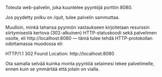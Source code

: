 Toteuta web-palvelin, joka kuuntelee pyyntöjä porttiin 8080.

Jos pyydetty polku on /quit, tulee palvelin sammuttaa.

Muulloin, minkä tahansa pyynnön vastaukseen kirjoitetaan resurssin siirtymisestä 
kertova (302-alkuinen) HTTP-statuskoodi sekä palvelimen osoite, eli 
http://localhost:8080 — tämä tulee tehdä HTTP-protokollan odottamassa muodossa 
eli:

HTTP/1.1 302 Found
Location: http://localhost:8080

Ota samalla selvää kuinka monta pyyntöä selaimesi tekee palvelimelle, ennen kuin 
se ymmärtää että jotain on vialla.

